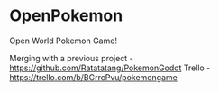 # OpenPokemon

Open World Pokemon Game!

Merging with a previous project - https://github.com/Ratatatang/PokemonGodot
Trello - https://trello.com/b/BGrrcPvu/pokemongame
